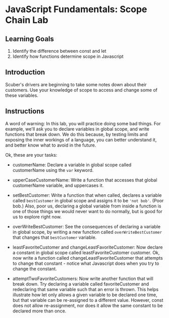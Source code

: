 # JavaScript Fundamentals: Scope Chain Lab

## Learning Goals

1.  Identify the difference between const and let
2.  Identify how functions determine scope in Javascript

## Introduction

Scuber's drivers are beginning to take some notes down about their customers.
Use your knowledge of scope to access and change some of these variables.

## Instructions

A word of warning: In this lab, you will practice doing some bad things. For
example, we'll ask you to declare variables in global scope, and write functions
that break down. We do this because, by testing limits and exposing the inner
workings of a language, you can better understand it, and better know what to
avoid in the future.

Ok, these are your tasks:

- customerName: Declare a variable in global scope called customerName using the
  `var` keyword.

- upperCaseCustomerName: Write a function that accesses that global customerName
  variable, and uppercases it.

- setBestCustomer: Write a function that when called, declares a variable called
  `bestCustomer` in global scope and assigns it to be `'not bob'`. (Poor bob.)
  Also, poor us, declaring a global variable from inside a function is one of
  those things we would never want to do normally, but is good for us to explore
  right now.

- overWriteBestCustomer: See the consequences of declaring a variable in global
  scope, by writing a new function called `overWriteBestCustomer` that changes
  that `bestCustomer` variable.

- leastFavoriteCustomer and changeLeastFavoriteCustomer: Now declare a constant in
  global scope called leastFavoriteCustomer customer. Ok, now write a function
  called changeLeastFavoriteCustomer that attempts to change that constant -
  notice what Javascript does when you try to change the constant.

- attemptTwoFavoriteCustomers: Now write another function that will break down.
  Try declaring a variable called favoriteCustomer and redeclaring that same
  variable such that an error is thrown. This helps illustrate how let only allows
  a given variable to be declared one time, but that variable can be re-assigned
  to a different value. However, const does not allow re-assignment, nor does it
  allow the same constant to be declared more than once.
